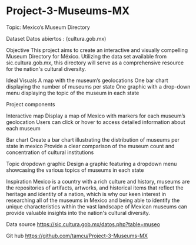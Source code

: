# Project-3-Museums-MX

Topic: Mexico’s Museum Directory

Dataset
Datos abiertos : (cultura.gob.mx)

Objective
This project aims to create an interactive and visually compelling Museum Directory for México. Utilizing the data set available from sic.cultura.gob.mx, this directory will serve as a comprehensive resource for the nation's cultural diversity.

Ideal Visuals
A map with the museum’s geolocations
One bar chart displaying the number of museums per state
One graphic with a drop-down menu displaying the topic of the museum in each state

Project components

Interactive map
Display a map of Mexico with markers for each museum’s geolocation
Users can click or hover to access detailed information about each museum

Bar chart
Create a bar chart illustrating the distribution of museums per state in mexico
Provide a clear comparison of the museum count and concentration of cultural institutions

Topic dropdown graphic
Design a graphic featuring a dropdown menu showcasing the various topics of museums in each state

Inspiration
Mexico is a country with a rich culture and history, museums are the repositories of artifacts, artworks, and historical items that reflect the heritage and identity of a nation, which is why our keen interest in researching all of the museums in Mexico and being able to identify the unique characteristics within the vast landscape of Mexican museums can provide valuable insights into the nation's cultural diversity.

Data source
https://sic.cultura.gob.mx/datos.php?table=museo 

Git hub
https://github.com/tamcu/Project-3-Museums-MX
